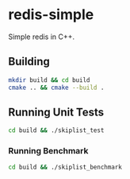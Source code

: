 # redis-simple
Simple redis in C++.

## Building
```sh
mkdir build && cd build
cmake .. && cmake --build .
```

## Running Unit Tests
```sh
cd build && ./skiplist_test
```

### Running Benchmark
```sh
cd build && ./skiplist_benchmark
```
